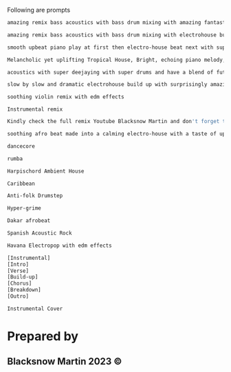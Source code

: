 
Following are prompts
```bash
amazing remix bass acoustics with bass drum mixing with amazing fantastic build up climaxes with aspect of hip hop and trap beat fused with electrohouse
```

```bash
amazing remix bass acoustics with bass drum mixing with electrohouse builds for climax sessions for the beat
```
```bash
smooth upbeat piano play at first then electro-house beat next with super deejaying of acoustics backed by bass mixing
```
```bash
Melancholic yet uplifting Tropical House, Bright, echoing piano melody, airy synths, deep bass, relaxed four-on-the-floor rhythm, shakers, snaps, light electronic drums create a spacious atmosphere
```
```bash
acoustics with super deejaying with super drums and have a blend of future bass, trap, and pop-influenced EDM with super bass boosts and build up tension sessions
```

```bash
slow by slow and dramatic electrohouse build up with surprisingly amazing climaxes backed by EDM acoustics sweet melodies for upbeat happy beat
```
```bash
soothing violin remix with edm effects
```

```
Instrumental remix
```

```bash
Kindly check the full remix Youtube Blacksnow Martin and don't forget to subcribe and like.
```
```bash
soothing afro beat made into a calming electro-house with a taste of upbeat dancehall and reggaeton
```
```bash
dancecore
```
```bash
rumba
```
```bash
Harpischord Ambient House
```
```bash
Caribbean
```
```bash
Anti-folk Drumstep
```
```bash
Hyper-grime
```
```bash
Dakar afrobeat
```
```bash
Spanish Acoustic Rock
```
```bash
Havana Electropop with edm effects
```



```bash
[Instrumental]
[Intro] 
[Verse]
[Build-up] 
[Chorus]
[Breakdown] 
[Outro]
```
```bash
Instrumental Cover
```
# Prepared by
## Blacksnow Martin 2023 ©
